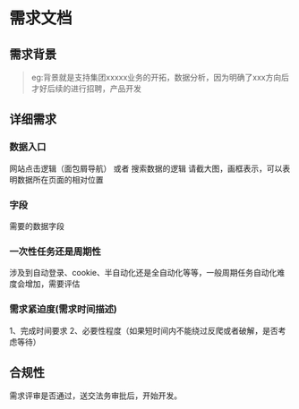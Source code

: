 # 需求文档

## 需求背景

> eg:背景就是支持集团xxxxx业务的开拓，数据分析，因为明确了xxx方向后才好后续的进行招聘，产品开发

## 详细需求

### 数据入口

网站点击逻辑（面包屑导航） 或者 搜索数据的逻辑 请截大图，画框表示，可以表明数据所在页面的相对位置

### 字段

需要的数据字段

### 一次性任务还是周期性

涉及到自动登录、cookie、半自动化还是全自动化等等，一般周期任务自动化难度会增加，需要评估

### 需求紧迫度(需求时间描述)

1、完成时间要求 2、必要性程度（如果短时间内不能绕过反爬或者破解，是否考虑等待）

## 合规性

需求评审是否通过，送交法务审批后，开始开发。